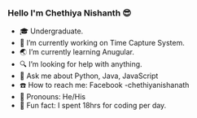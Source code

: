 ### Hello I'm Chethiya Nishanth 😎

- 🎓 Undergraduate.
- 🔭 I’m currently working on Time Capture System.
- 🌏 I’m currently learning Anugular.
- 🔍 I’m looking for help with anything.
- 💬 Ask me about Python, Java, JavaScript
- ☎️ How to reach me: Facebook -chethiyanishanath
- 👨 Pronouns: He/His
- 🙊 Fun fact: I spent 18hrs for coding per day.
